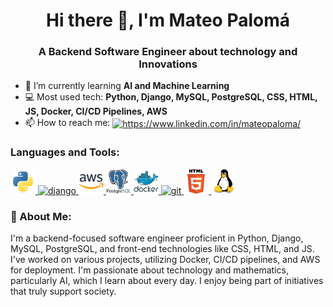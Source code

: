 <h1 align="center">Hi there 👋, I'm Mateo Palomá</h1>
<h3 align="center">A Backend Software Engineer about technology and Innovations</h3>

- 🌱 I’m currently learning **AI and Machine Learning**
- 💻 Most used tech: **Python, Django, MySQL, PostgreSQL, CSS, HTML, JS, Docker, CI/CD Pipelines, AWS**
- 📫 How to reach me: <a href="https://linkedin.com/in/https://www.linkedin.com/in/mateopaloma/" target="blank"><img align="center" src="https://raw.githubusercontent.com/rahuldkjain/github-profile-readme-generator/master/src/images/icons/Social/linked-in-alt.svg" alt="https://www.linkedin.com/in/mateopaloma/" height="20" width="30" /></a>

<h3 align="left">Languages and Tools:</h3>
<p align="left">
  <a href="https://www.python.org" target="_blank" rel="noreferrer"> 
    <img src="https://raw.githubusercontent.com/devicons/devicon/master/icons/python/python-original.svg" alt="python" width="40" height="40"/> 
  </a>
   <a href="https://www.djangoproject.com/" target="_blank" rel="noreferrer"> 
     <img src="https://cdn.worldvectorlogo.com/logos/django.svg" alt="django" width="40" height="40"/> 
   </a>
  <a href="https://aws.amazon.com" target="_blank" rel="noreferrer"> 
    <img src="https://raw.githubusercontent.com/devicons/devicon/master/icons/amazonwebservices/amazonwebservices-original-wordmark.svg" alt="aws" width="40" height="40"/> 
  </a>
  <a href="https://www.postgresql.org" target="_blank" rel="noreferrer"> 
    <img src="https://raw.githubusercontent.com/devicons/devicon/master/icons/postgresql/postgresql-original-wordmark.svg" alt="postgresql" width="40" height="40"/> 
  </a>
  <a href="https://www.docker.com/" target="_blank" rel="noreferrer"> 
    <img src="https://raw.githubusercontent.com/devicons/devicon/master/icons/docker/docker-original-wordmark.svg" alt="docker" width="40" height="40"/> </a>
  <a href="https://git-scm.com/" target="_blank" rel="noreferrer"> 
    <img src="https://www.vectorlogo.zone/logos/git-scm/git-scm-icon.svg" alt="git" width="40" height="40"/> </a> 
  <a href="https://www.w3.org/html/" target="_blank" rel="noreferrer">
    <img src="https://raw.githubusercontent.com/devicons/devicon/master/icons/html5/html5-original-wordmark.svg" alt="html5" width="40" height="40"/> 
  </a>
  <a href="https://www.linux.org/" target="_blank" rel="noreferrer"> 
    <img src="https://raw.githubusercontent.com/devicons/devicon/master/icons/linux/linux-original.svg" alt="linux" width="40" height="40"/> 
  </a>
</p>

<h3 align="left">🚀 About Me:</h3>
<p>
I'm a backend-focused software engineer proficient in Python, Django, MySQL, PostgreSQL, and front-end technologies like CSS, HTML, and JS. I've worked on various projects, utilizing Docker, CI/CD pipelines, and AWS for deployment. I'm passionate about technology and mathematics, particularly AI, which I learn about every day. I enjoy being part of initiatives that truly support society.
</p>



<!--START_SECTION:waka-->
<!--END_SECTION:waka-->
